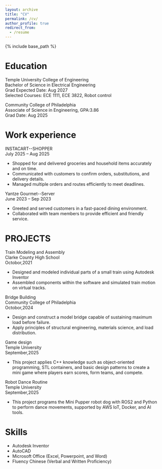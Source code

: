 ```yaml
---
layout: archive
title: "CV"
permalink: /cv/
author_profile: true
redirect_from:
  - /resume
---
```


{% include base_path %}

Education
======
Temple University College of Engineering <br>
Bachelor of Science in Electrical Engineering <br>
Grad Expected Date: Aug 2027 <br>
Selected Courses: ECE 1111, ECE 3822, Robot control <br>

Community College of Philadelphia	<br>
Associate of Science in Engineering, GPA:3.86 <br>
Grad Date: Aug 2025 <br>

Work experience
======
INSTACART--SHOPPER <br>
July 2025 – Aug 2025
-	Shopped for and delivered groceries and household items accurately and on time.
-	Communicated with customers to confirm orders, substitutions, and delivery details.
-	Managed multiple orders and routes efficiently to meet deadlines.

Yantze Gourmet--Server                                                     
June 2023 – Sep 2023                        
-	Greeted and served customers in a fast-paced dining environment.
-	Collaborated with team members to provide efficient and friendly service.

PROJECTS
======
Train Modeling and Assembly <br>
Clarke County High School <br>
Octobor,2021
-	Designed and modeled individual parts of a small train using Autodesk Inventor
-	Assembled components within the software and simulated train motion on virtual tracks.
  
Bridge Building <br>
Community College of Philadelphia <br>
Octobor,2024
-	Design and construct a model bridge capable of sustaining maximum load before failure.
-	Apply principles of structural engineering, materials science, and load distribution.

Game design <br>
Temple University <br>
September,2025
-	This project applies C++ knowledge such as object-oriented programming, STL containers, and basic design patterns to create a mini game where players earn scores, form teams, and compete.
  
Robot Dance Routine <br>
Temple University <br>
September,2025
-	This project programs the Mini Pupper robot dog with ROS2 and Python to perform dance movements, supported by AWS IoT, Docker, and AI tools.

Skills
======
-	Autodesk Inventor <br>
-	AutoCAD <br>
-	Microsoft Office (Excel, Powerpoint, and Word) <br>
-	Fluency Chinese (Verbal and Written Proficiency) <br>
